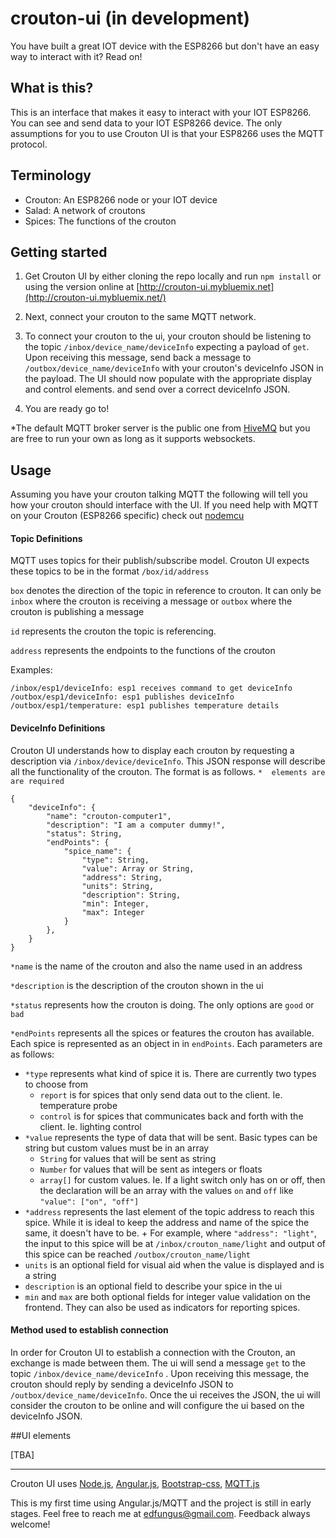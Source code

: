 # crouton-ui  (in development)

You have built a great IOT device with the ESP8266 but don't have an easy way to interact with it? Read on!

## What is this?
This is an interface that makes it easy to interact with your IOT ESP8266. You can see and send data to your IOT ESP8266 device. The only assumptions for you to use Crouton UI is that your ESP8266 uses the MQTT protocol.

## Terminology
* Crouton: An ESP8266 node or your IOT device
* Salad: A network of croutons
* Spices: The functions of the crouton

## Getting started

1. Get Crouton UI by either cloning the repo locally and run `npm install` or using the version online at [http://crouton-ui.mybluemix.net](http://crouton-ui.mybluemix.net/)

2. Next, connect your crouton to the same MQTT network.

3. To connect your crouton to the ui, your crouton should be listening to the topic `/inbox/device_name/deviceInfo` expecting a payload of `get`. Upon receiving this message, send back a message to `/outbox/device_name/deviceInfo` with your crouton's deviceInfo JSON in the payload. The UI should now populate with the appropriate display and control elements.  and send over a correct deviceInfo JSON.
4. You are ready go to!

*The default MQTT broker server is the public one from [HiveMQ](http://www.hivemq.com/showcase/public-mqtt-broker/) but you are free to run your own as long as it supports websockets.


## Usage
Assuming you have your crouton talking MQTT the following will tell you how your crouton should interface with the UI. If you need help with MQTT on your Crouton (ESP8266 specific) check out [nodemcu](https://github.com/nodemcu/nodemcu-firmware)

#### Topic Definitions
MQTT uses topics for their publish/subscribe model. Crouton UI expects these topics to be in the format `/box/id/address`

`box` denotes the direction of the topic in reference to crouton. It can only be `inbox` where the crouton is receiving a message or `outbox` where the crouton is publishing a message

`id` represents the crouton the topic is referencing.

`address` represents the endpoints to the functions of the crouton

Examples:

```
/inbox/esp1/deviceInfo: esp1 receives command to get deviceInfo
/outbox/esp1/deviceInfo: esp1 publishes deviceInfo
/outbox/esp1/temperature: esp1 publishes temperature details
```

#### DeviceInfo Definitions
Crouton UI understands how to display each crouton by requesting a description via `/inbox/device/deviceInfo`. This JSON response will describe all the functionality of the crouton. The format is as follows. `*  elements are are required`

```
{
    "deviceInfo": {
	    "name": "crouton-computer1",
	    "description": "I am a computer dummy!",
        "status": String,
        "endPoints": {
            "spice_name": {
                "type": String,
                "value": Array or String,
                "address": String,
                "units": String,
                "description": String,
                "min": Integer,
                "max": Integer
            }
        },       
    }
}
```

`*name` is the name of the crouton and also the name used in an address

`*description` is the description of the crouton shown in the ui

`*status` represents how the crouton is doing. The only options are `good` or `bad`

`*endPoints` represents all the spices or features the crouton has available.  Each spice is represented as an object in in `endPoints`. Each parameters are as follows:

+ `*type` represents what kind of spice it is. There are currently two types to choose from
	+ `report` is for spices that only send data out to the client. Ie. temperature probe
	+ `control` is for spices that communicates back and forth with the client. Ie. lighting control
+ `*value` represents the type of data that will be sent. Basic types can be string but custom values must be in an array
	+ `String` for values that will be sent as string
	+ `Number` for values that will be sent as integers or floats
	+ `array[]` for custom values. Ie. If a light switch only has on or off, then the declaration will be an array with the values `on` and `off` like `"value": ["on", "off"]`
+ `*address` represents the last element of the topic address to reach this spice. While it is ideal to keep the address and name of the spice the same, it doesn't have to be.
		+ For example, where `"address": "light"`, the input to this spice will be at `/inbox/crouton_name/light` and output of this spice can be reached  `/outbox/crouton_name/light`
+ `units` is an optional field for visual aid when the value is displayed and is a string
+ `description` is an optional field to describe your spice in the ui
+ `min` and `max` are both optional fields for integer value validation on the frontend. They can also be used as indicators for reporting spices.




#### Method used to establish connection
In order for Crouton UI to establish a connection with the Crouton, an exchange is made between them. The ui will send a message `get` to the topic `/inbox/device_name/deviceInfo` . Upon receiving this message, the crouton should reply by sending a deviceInfo JSON to `/outbox/device_name/deviceInfo`. Once the ui receives the JSON, the ui will consider the crouton to be online and will configure the ui based on the deviceInfo JSON.

##UI elements

[TBA]

---
Crouton UI uses [Node.js](https://nodejs.org/en/), [Angular.js](https://angularjs.org), [Bootstrap-css](http://getbootstrap.com/css/), [MQTT.js](https://github.com/mqttjs/MQTT.js)

This is my first time using Angular.js/MQTT and the project is still in early stages. Feel free to reach me at edfungus@gmail.com. Feedback always welcome!
